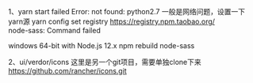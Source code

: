 1、yarn start
failed Error: not found: python2.7
一般是网络问题，设置一下yarn源
yarn config set registry https://registry.npm.taobao.org/  
node-sass: Command failed

windows 64-bit with Node.js 12.x
npm rebuild node-sass

2、ui/verdor/icons  这里是另一个git项目，需要单独clone下来
https://github.com/rancher/icons.git


